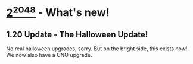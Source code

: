 # [2<sup>2048</sup>](../) - What's new!
## 1.20 Update - The Halloween Update!
No real halloween upgrades, sorry. But on the bright side, this exists now! We now also have a UNO upgrade.